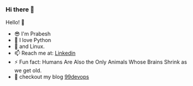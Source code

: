 ### Hi there 👋

<!--
**pgaijin66/pgaijin66** is a ✨ _special_ ✨ repository because its `README.md` (this file) appears on your GitHub profile.
-->

Hello! :wave:
- :sunglasses: I'm Prabesh
- :snake: I love Python 
- :penguin: and Linux.
- 📫 Reach me at: [Linkedin](https://www.linkedin.com/in/prabeshthapa)
- ⚡ Fun fact: Humans Are Also the Only Animals Whose Brains Shrink as we get old.
- :eyes: checkout my blog [99devops](https://www.99devops.com)
